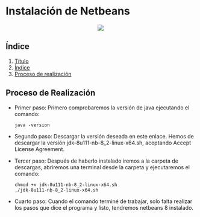 <p align="justify">

# Instalación de Netbeans
<p align="center">
  <img src="https://victomanolo.files.wordpress.com/2018/01/logo.png">
  </p>

## Índice
1. [Título](#Instalación-de-Netbeans)
2. [Índice](#Índice)
3. [Proceso de realización](#Proceso-de-realización)

## Proceso de Realización
- Primer paso:
  Primero comprobaremos la versión de java ejecutando el comando:
  ```
  java -version
  ```
- Segundo paso:
  Descargar la versión deseada en este enlace. Hemos de descargar la versión jdk-8u111-nb-8_2-linux-x64.sh, aceptando Accept License Agreement.

- Tercer paso:
  Después de haberlo instalado iremos a la carpeta de descargas, abriremos una terminal desde la carpeta y ejecutaremos el comando:
  ```
  chmod +x jdk-8u111-nb-8_2-linux-x64.sh
  ./jdk-8u111-nb-8_2-linux-x64.sh
  ```
- Cuarto paso:
  Cuando el comando terminé de trabajar, solo falta realizar los pasos que dice el programa y listo, tendremos netbeans 8 instalado.
</p>
